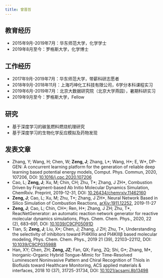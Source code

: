 ```yaml
---
title: 曾晋哲
---
```


## 教育经历

- 2015年9月-2019年7月：华东师范大学，化学学士
- 2019年8月至今：罗格斯大学，化学博士

## 工作经历

- 2017年9月-2019年7月：华东师范大学，带薪科研志愿者
- 2018年9月-2018年11月：上海巧坤化工科技有限公司，6学分本科课程实习
- 2019年6月-2019年7月：北京大数据研究院（北京大学燕园），暑期科研实习
- 2019年9月至今：罗格斯大学，Fellow

## 研究

- 基于深度学习的碳氢燃料燃烧机理研究
- 基于深度学习的生物化学反应模拟及药物发现

## 发表文章

- Zhang, Y; Wang, H; Chen, W; **Zeng, J**; Zhang, L\*; Wang, H\*; E, W\*, DP-GEN: A concurrent learning platform for the generation of reliable deep learning based potential energy models, Comput. Phys. Commun, 2020, 107206, DOI: [10.1016/j.cpc.2020.107206](https://doi.org/10.1016/j.cpc.2020.107206)
- Cao, L; **Zeng, J**; Xu, M; Chin, CH; Zhu, T\*; Zhang, J ZH\*, Combustion Driven by Fragment-based Ab Initio Molecular Dynamics Simulation, ChemRxiv. Preprint, 2019-12-31, DOI: [10.26434/chemrxiv.11462160](https://doi.org/10.26434/chemrxiv.11462160)
- **Zeng, J**; Cao, L; Xu, M; Zhu, T\*; Zhang, J ZH\*, Neural Network Based in Silico Simulation of Combustion Reactions, [arXiv:1911.12252](https://arxiv.org/abs/1911.12252), 2019-11-27
- **Zeng, J**; Cao, L; Chin, CH\*; Ren, H\*; Zhang, J ZH; Zhu, T\*, ReacNetGenerator: an automatic reaction network generator for reactive molecular dynamics simulations, Phys. Chem. Chem. Phys., 2020, 22 (2), 683–691, DOI: [10.1039/C9CP05091D](https://doi.org/10.1039/C9CP05091D)
- Tian, S; **Zeng, J**; Liu, X\*; Chen, J; Zhang, J ZH; Zhu, T\*, Understanding the selectivity of inhibitors toward PI4KIIIα and PI4KIIIβ based molecular modeling, Phys. Chem. Chem. Phys., 2019 21 (39), 22103–22112, DOI: [10.1039/C9CP03598B](https://doi.org/10.1039/C9CP03598B)
- Han, XY; Chen, ZH; **Zeng, JZ**; Fan, QX; Fang, ZQ; Shi, G\*; Zhang, M\*, Inorganic-Organic Hybrid Tongue-Mimic for Time-Resolved Luminescent Noninvasive Pattern and Chiral Recognition of Thiols in Biofluids toward Healthcare Monitoring, ACS applied materials & interfaces, 2018 10 (37), 31725-31734, DOI: [10.1021/acsami.8b13498](https://doi.org/10.1021/acsami.8b13498)
